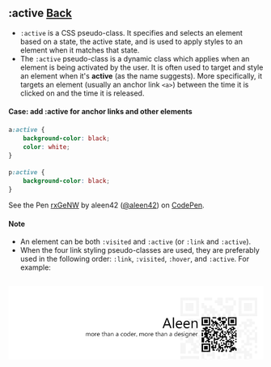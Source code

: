 ## :active [**Back**](./../pseudoClass.md)

- `:active` is a CSS pseudo-class. It specifies and selects an element based on a state, the active state, and is used to apply styles to an element when it matches that state.
- The `:active` pseudo-class is a dynamic class which applies when an element is being activated by the user. It is often used to target and style an element when it's **active** (as the name suggests). More specifically, it targets an element (usually an anchor link `<a>`) between the time it is clicked on and the time it is released.

#### Case: add :active for anchor links and other elements

```css
a:active {
    background-color: black;
    color: white;
}

p:active {
    background-color: black;
}
```

<p data-height="266" data-theme-id="21735" data-slug-hash="rxGeNW" data-default-tab="result" data-user="aleen42" class='codepen'>See the Pen <a href='http://codepen.io/aleen42/pen/rxGeNW/'>rxGeNW</a> by aleen42 (<a href='http://codepen.io/aleen42'>@aleen42</a>) on <a href='http://codepen.io'>CodePen</a>.</p>
<script async src="//assets.codepen.io/assets/embed/ei.js"></script>

#### Note

- An element can be both `:visited` and `:active` (or `:link` and `:active`).
- When the four link styling pseudo-classes are used, they are preferably used in the following order: `:link`, `:visited`, `:hover`, and `:active`. For example:

```css
```

<a href="http://aleen42.github.io/" target="_blank" ><img src="./../../../pic/tail.gif"></a>